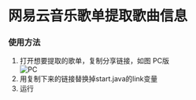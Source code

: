 # 网易云音乐歌单提取歌曲信息

### 使用方法
1. 打开想要提取的歌单，复制分享链接，如图
PC版<br>
![](http://oklij0lk2.bkt.clouddn.com/18-3-14/78661430.jpg "PC")
2. 用复制下来的链接替换掉start.java的link变量
3. 运行

